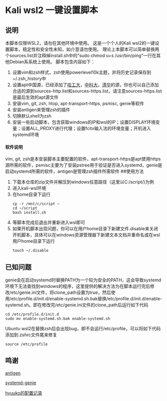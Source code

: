 # Kali wsl2 一键设置脚本

## 说明
本脚本仅限WSL2，请勿在其他环境中使用。
这是一个个人的Kali wsl2的一键设置脚本，稳定性和安全性未知，如介意请勿使用。
理论上本脚本可以简单替换两个sources.list并注释掉install.sh中的“sudo chmod u+s /usr/bin/ping”一行在其他Debian系系统上使用。
脚本包含内容如下：
1. 设置vim和zsh样式，zsh使用powerlevel10k主题，并将历史记录保存到~/.zsh_history中
2. 设置apt中国源，已经添加了[哈工大](https://mirrors.hit.edu.cn/)，[中科大](https://mirrors.ustc.edu.cn/)，[清华](https://mirrors.tuna.tsinghua.edu.cn/)的源，你也可以自己添加合适的源到sources-http.list和sources-https.list，请注意sources-https.list是最后生效的apt源文件
3. 安装vim, git, zsh, htop, apt-transport-https, psmisc, genie等软件
4. 安装antigen来管理zsh的插件
5. 切换默认shell为zsh
6. 安装一些启动脚本，包含获取windows的IP和wsl的IP；设置DISPLAY环境变量；设置ALL_PROXY进行代理；设置fcitx输入法的环境变量；开机进入systemd环境

#### 软件说明
vim, git, zsh是本安装脚本主要配置的软件，apt-transport-https是apt使用https源所需的软件，psmisc主要为了安装pstree用于验证是否进入systemd，genie是启动systemd所需的软件，antigen是管理zsh插件所需软件
##使用方法
1. 下载本仓库的zip文件并解压到windows任意路径（这里以C:/script/)为例
2. 进入kali-wsl环境
3. 在home目录下运行
   ```
   cp -r /mnt/c/script ~
   cd ~/script
   bash install.sh
   ```
4. 等脚本完成后退出并重新进入wsl即可
5. 如果开机脚本出现问题，你可以在用户home目录下新建文件.disable来关闭开机脚本，具体可以在windows资源管理器下新建文本文档并重命名或在wsl用户home目录下运行
   ```
   touch ~/.disable
   ```
## 已知问题
genie会在启动systemd时替换PATH为一个较为安全的PATH，这会导致systemd环境下无法查找到windows的程序，这里提供的解决方法为在脚本运行完后修改/etc/genie.ini文件，将clone_path设置为true，然后使用/etc/profile.d/init.d/enable-systemd.sh.bak替换/etc/profile.d/init.d/enable-systemd.sh。即在修改完/etc/genie.ini文件的clone_path后运行如下代码
```
cd /etc/profile.d/init.d
sudo mv enable-systemd.sh.bak enable-systemd.sh
```

Ubuntu wsl2在替换zsh后会出现bug，即不会运行/etc/profile，可以将如下代码添加到.zshrc文件尾来修复
```
source /etc/profile
```
## 鸣谢
[antigen](https://github.com/zsh-users/antigen)

[systemd-genie](https://github.com/arkane-systems/genie)

[hyuuko的配置记录](https://www.cnblogs.com/zsmumu/p/archlinux-wsl2.html)